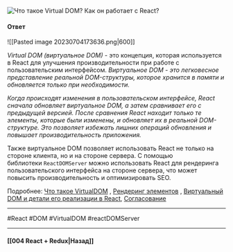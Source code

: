![Что такое Virtual DOM? Как он работает с React?](https://youtu.be/7TvS0iKR3_c?t=740)

#### Ответ

![[Pasted image 20230704173636.png|600]]

*Virtual DOM (виртуальное DOM)* - это концепция, которая используется в React для улучшения производительности при работе с пользовательским интерфейсом. *Виртуальное DOM - это легковесное представление реальной DOM-структуры, которое хранится в памяти и обновляется только при необходимости.*

*Когда происходят изменения в пользовательском интерфейсе, React сначала обновляет виртуальное DOM, а затем сравнивает его с предыдущей версией. После сравнения React находит только те элементы, которые были изменены, и обновляет их в реальной DOM-структуре. Это позволяет избежать лишних операций обновления и повышает производительность приложения.*

Также виртуальное DOM позволяет использовать React не только на стороне клиента, но и на стороне сервера. С помощью библиотеки `ReactDOMServer` можно использовать React для рендеринга пользовательского интерфейса на стороне сервера, что может повысить производительность и оптимизировать SEO.

Подробнее: [Что такое VirtualDOM](https://habr.com/ru/post/256965/) ,  [Рендеринг элементов](https://ru.legacy.reactjs.org/docs/rendering-elements.html) , [Виртуальный DOM и детали его реализации в React](https://ru.legacy.reactjs.org/docs/faq-internals.html), [Согласование](https://ru.legacy.reactjs.org/docs/reconciliation.html)

____
#React #DOM #VirtualDOM #reactDOMServer 

____

#### [[004 React + Redux|Назад]]
